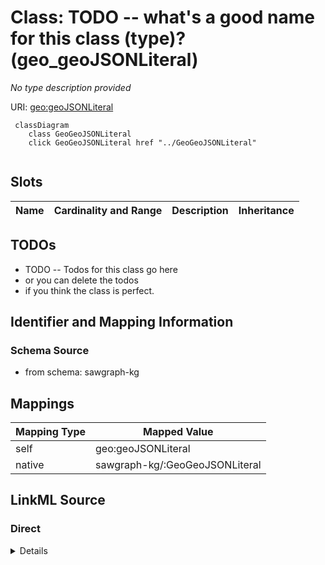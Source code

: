 

# Class: TODO -- what's a good name for this class (type)? (geo_geoJSONLiteral)


_No type description provided_





URI: [geo:geoJSONLiteral](http://www.opengis.net/ont/geosparql#geoJSONLiteral)






```mermaid
 classDiagram
    class GeoGeoJSONLiteral
    click GeoGeoJSONLiteral href "../GeoGeoJSONLiteral"
      
```




<!-- no inheritance hierarchy -->


## Slots

| Name | Cardinality and Range | Description | Inheritance |
| ---  | --- | --- | --- |









## TODOs

* TODO -- Todos for this class go here
* or you can delete the todos
* if you think the class is perfect.

## Identifier and Mapping Information







### Schema Source


* from schema: sawgraph-kg




## Mappings

| Mapping Type | Mapped Value |
| ---  | ---  |
| self | geo:geoJSONLiteral |
| native | sawgraph-kg/:GeoGeoJSONLiteral |







## LinkML Source

<!-- TODO: investigate https://stackoverflow.com/questions/37606292/how-to-create-tabbed-code-blocks-in-mkdocs-or-sphinx -->

### Direct

<details>
```yaml
name: geo_geoJSONLiteral
description: No type description provided
title: TODO -- what's a good name for this class (type)?
todos:
- TODO -- Todos for this class go here
- or you can delete the todos
- if you think the class is perfect.
notes:
- Class with 0 occurences.
from_schema: sawgraph-kg
rank: 1000
class_uri: geo:geoJSONLiteral

```
</details>

### Induced

<details>
```yaml
name: geo_geoJSONLiteral
description: No type description provided
title: TODO -- what's a good name for this class (type)?
todos:
- TODO -- Todos for this class go here
- or you can delete the todos
- if you think the class is perfect.
notes:
- Class with 0 occurences.
from_schema: sawgraph-kg
rank: 1000
class_uri: geo:geoJSONLiteral

```
</details>